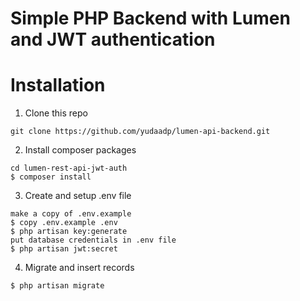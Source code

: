 # Simple PHP Backend with Lumen and JWT authentication

# Installation

1. Clone this repo

```
git clone https://github.com/yudaadp/lumen-api-backend.git
```

2. Install composer packages

```
cd lumen-rest-api-jwt-auth
$ composer install
```

3. Create and setup .env file

```
make a copy of .env.example
$ copy .env.example .env
$ php artisan key:generate
put database credentials in .env file
$ php artisan jwt:secret
```

4. Migrate and insert records

```
$ php artisan migrate
```
